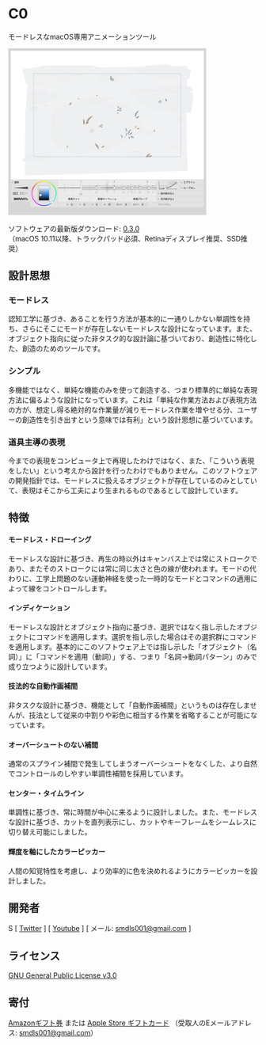 # C0
モードレスなmacOS専用アニメーションツール

<img src="C0/screenshot.png" width="400">

ソフトウェアの最新版ダウンロード: [0.3.0](https://github.com/smdls/C0/releases/download/v0.3.0/C0-0.3.0.zip)  
（macOS 10.11以降、トラックパッド必須、Retinaディスプレイ推奨、SSD推奨）

## 設計思想

### モードレス
認知工学に基づき、あることを行う方法が基本的に一通りしかない単調性を持ち、さらにそこにモードが存在しないモードレスな設計になっています。また、オブジェクト指向に従った非タスク的な設計論に基づいており、創造性に特化した、創造のためのツールです。

### シンプル
多機能ではなく、単純な機能のみを使って創造する、つまり標準的に単純な表現方法に偏るような設計になっています。これは「単純な作業方法および表現方法の方が、想定し得る絶対的な作業量が減りモードレス作業を増やせる分、ユーザーの創造性を引き出すという意味では有利」という設計思想に基づいています。

### 道具主導の表現
今までの表現をコンピュータ上で再現したわけではなく、また、「こういう表現をしたい」という考えから設計を行ったわけでもありません。このソフトウェアの開発指針では、モードレスに扱えるオブジェクトが存在しているのみとしていて、表現はそこから工夫により生まれるものであるとして設計しています。

## 特徴

#### モードレス・ドローイング
モードレスな設計に基づき、再生の時以外はキャンバス上では常にストロークであり、またそのストロークには常に同じ太さと色の線が使われます。モードの代わりに、工学上問題のない運動神経を使った一時的なモードとコマンドの適用によって線をコントロールします。

#### インディケーション
モードレスな設計とオブジェクト指向に基づき、選択ではなく指し示したオブジェクトにコマンドを適用します。選択を指し示した場合はその選択群にコマンドを適用します。基本的にこのソフトウェア上では指し示した「オブジェクト（名詞）」に「コマンドを適用（動詞）」する、つまり「名詞→動詞パターン」のみで成り立つように設計しています。

#### 技法的な自動作画補間
非タスクな設計に基づき、機能として「自動作画補間」というものは存在しませんが、技法として従来の中割りや彩色に相当する作業を省略することが可能になっています。

#### オーバーシュートのない補間
通常のスプライン補間で発生してしまうオーバーシュートをなくした、より自然でコントロールのしやすい単調性補間を採用しています。

#### センター・タイムライン
単調性に基づき、常に時間が中心に来るように設計しました。また、モードレスな設計に基づき、カットを直列表示にし、カットやキーフレームをシームレスに切り替え可能にしました。

#### 輝度を軸にしたカラーピッカー
人間の知覚特性を考慮し、より効率的に色を決めれるようにカラーピッカーを設計しました。

## 開発者
S [ [Twitter](https://twitter.com/smdls) ] [ [Youtube](https://www.youtube.com/channel/UCQ6kzSlb5Zi6-EvsGcZuDAw) ] [ メール: <smdls001@gmail.com> ]

## ライセンス
[GNU General Public License v3.0](License.md)

## 寄付
[Amazonギフト券](https://www.amazon.co.jp/Amazonギフト券-Eメールタイプ/dp/BT00DHI8G4) または [Apple Store ギフトカード](https://www.apple.com/jp/shop/personalize/electronic?product=E_GIFT_CARDS) （受取人のEメールアドレス: <smdls001@gmail.com>）
